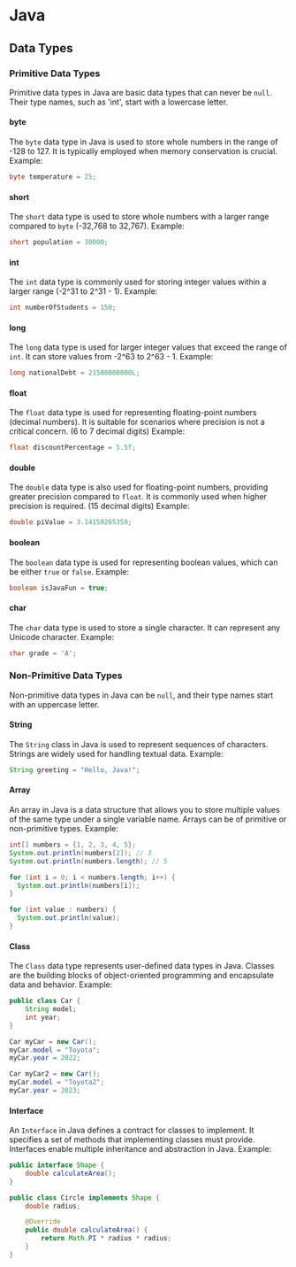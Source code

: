 # Java

## Data Types

### Primitive Data Types

Primitive data types in Java are basic data types that can never be `null`. Their type names, such as 'int', start with a lowercase letter.

#### byte

The `byte` data type in Java is used to store whole numbers in the range of -128 to 127. It is typically employed when memory conservation is crucial. Example:

```java
byte temperature = 25;
```

#### short

The `short` data type is used to store whole numbers with a larger range compared to `byte` (-32,768 to 32,767). Example:

```java
short population = 30000;
```

#### int

The `int` data type is commonly used for storing integer values within a larger range (-2^31 to 2^31 - 1). Example:

```java
int numberOfStudents = 150;
```

#### long

The `long` data type is used for larger integer values that exceed the range of `int`. It can store values from -2^63 to 2^63 - 1. Example:

```java
long nationalDebt = 21500000000L;
```

#### float

The `float` data type is used for representing floating-point numbers (decimal numbers). It is suitable for scenarios where precision is not a critical concern. (6 to 7 decimal digits) Example:

```java
float discountPercentage = 5.5f;
```

#### double

The `double` data type is also used for floating-point numbers, providing greater precision compared to `float`. It is commonly used when higher precision is required. (15 decimal digits) Example:

```java
double piValue = 3.14159265359;
```

#### boolean

The `boolean` data type is used for representing boolean values, which can be either `true` or `false`. Example:

```java
boolean isJavaFun = true;
```

#### char

The `char` data type is used to store a single character. It can represent any Unicode character. Example:

```java
char grade = 'A';
```

### Non-Primitive Data Types

Non-primitive data types in Java can be `null`, and their type names start with an uppercase letter.

#### String

The `String` class in Java is used to represent sequences of characters. Strings are widely used for handling textual data. Example:

```java
String greeting = "Hello, Java!";
```

#### Array

An array in Java is a data structure that allows you to store multiple values of the same type under a single variable name. Arrays can be of primitive or non-primitive types. Example:

```java
int[] numbers = {1, 2, 3, 4, 5};
System.out.println(numbers[2]); // 3
System.out.println(numbers.length); // 5

for (int i = 0; i < numbers.length; i++) {
  System.out.println(numbers[i]);
}

for (int value : numbers) {
  System.out.println(value);
}
```

#### Class

The `Class` data type represents user-defined data types in Java. Classes are the building blocks of object-oriented programming and encapsulate data and behavior. Example:

```java
public class Car {
    String model;
    int year;
}

Car myCar = new Car();
myCar.model = "Toyota";
myCar.year = 2022;

Car myCar2 = new Car();
myCar.model = "Toyota2";
myCar.year = 2023;

```

#### Interface

An `Interface` in Java defines a contract for classes to implement. It specifies a set of methods that implementing classes must provide. Interfaces enable multiple inheritance and abstraction in Java. Example:

```java
public interface Shape {
    double calculateArea();
}

public class Circle implements Shape {
    double radius;

    @Override
    public double calculateArea() {
        return Math.PI * radius * radius;
    }
}
```